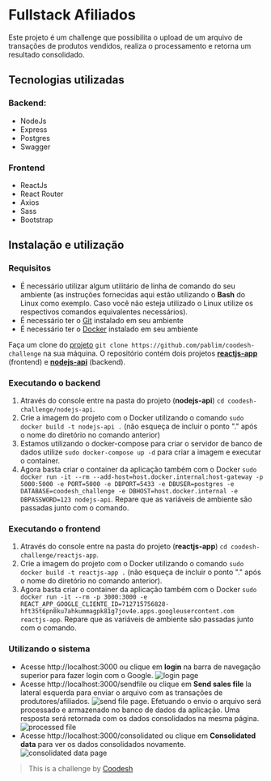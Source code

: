 # Fullstack Afiliados

Este projeto é um challenge que possibilita o upload de um arquivo de transações de produtos vendidos, realiza o processamento e retorna um resultado consolidado.

## Tecnologias utilizadas
### Backend: 

 - NodeJs 
 - Express 
 - Postgres 
 - Swagger

### Frontend

 - ReactJs 
 - React Router 
 - Axios 
 - Sass 
 - Bootstrap

## Instalação e utilização

### Requisitos 

 - É necessário utilizar algum utilitário de linha de comando do seu ambiente (as instruções fornecidas aqui estão utilizando o **Bash** do Linux como exemplo. Caso você não esteja utilizado o Linux utilize os respectivos comandos equivalentes necessários).
 - É necessário ter o [Git](https://git-scm.com/) instalado em seu ambiente
 - É necessário ter o [Docker](https://www.docker.com/) instalado em seu ambiente

Faça um clone do [projeto](https://github.com/pablim/coodesh-challenge) `git clone https://github.com/pablim/coodesh-challenge` na sua máquina. O repositório contém dois projetos [**reactjs-app**]() (frontend) e [**nodejs-api**]() (backend).

### Executando o backend

1. Através do console entre na pasta do projeto (**nodejs-api**) `cd coodesh-challenge/nodejs-api`. 
2. Crie a imagem do projeto com o Docker utilizando o comando `sudo docker build -t nodejs-api .` (não esqueça de incluir o ponto "." após o nome do diretório no comando anterior) 
3. Estamos utilizando o docker-compose para criar o servidor de banco de dados utilize `sudo docker-compose up -d` para criar a imagem e executar o container. 
4. Agora basta criar o container da aplicação também com o Docker `sudo docker run -it --rm --add-host=host.docker.internal:host-gateway -p 5000:5000 -e PORT=5000 -e DBPORT=5433 -e DBUSER=postgres -e DATABASE=coodesh_challenge -e DBHOST=host.docker.internal -e DBPASSWORD=123 nodejs-api`. Repare que as variáveis de ambiente são passadas junto com o comando.

### Executando o frontend
 
1. Através do console entre na pasta do projeto (**reactjs-app**) `cd coodesh-challenge/reactjs-app`. 
2. Crie a imagem do projeto com o Docker utilizando o comando `sudo docker build -t reactjs-app .` (não esqueça de incluir o ponto "." após o nome do diretório no comando anterior).
3. Agora basta criar o container da aplicação também com o Docker `sudo docker run -it --rm -p 3000:3000 -e REACT_APP_GOOGLE_CLIENTE_ID=712715756828-hft35t6pn8ku7ahkummagpk81g7jov4e.apps.googleusercontent.com reactjs-app`. Repare que as variáveis de ambiente são passadas junto com o comando.

### Utilizando o sistema

- Acesse http://localhost:3000 ou clique em **login** na barra de navegação superior para fazer login com o Google.
 ![login page](https://drive.google.com/file/d/14DHR0TrNFGz68sh_EIiGsuxa4nInyHx4/view?usp=drive_link)
- Acesse http://localhost:3000/sendfile ou clique em **Send sales file** la lateral esquerda para enviar o arquivo com as transações de produtores/afiliados. ![send file page](https://drive.google.com/file/d/19hYzNKvYKNtuncQxgG4mcXkmRBwskagg/view?usp=sharing). Efetuando o envio o arquivo será processado e armazenado no banco de dados da aplicação. Uma resposta será retornada com os dados consolidados na mesma página. ![processed file](https://drive.google.com/file/d/1IRXtfuqIBeJ2632VzC3cpaks-A2UsLcL/view?usp=sharing)
- Acesse http://localhost:3000/consolidated ou clique em **Consolidated data** para ver os dados consolidados novamente.
![consolidated data page](https://drive.google.com/file/d/1rymCTRx-5Grdvs2cegrIW1yYmQulI3YN/view?usp=sharing) 

> This is a challenge by [Coodesh](https://coodesh.com/)

